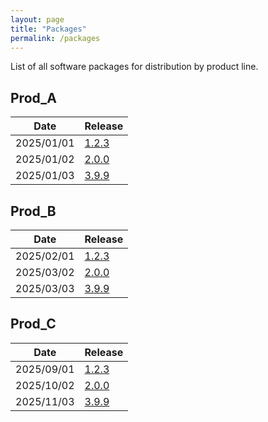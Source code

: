 ```yaml
---
layout: page
title: "Packages"
permalink: /packages
---
```

List of all software packages for distribution by product line.

## Prod_A

|   Date   | Release |
| -------- | ------- |
| 2025/01/01 | [1.2.3](https://github.com/goldzwjl/skills-github-pages/releases/tag/Test_Release) |
| 2025/01/02  | [2.0.0](https://github.com/goldzwjl/skills-github-pages/releases/tag/Test_Release) |
| 2025/01/03  | [3.9.9](https://github.com/goldzwjl/skills-github-pages/releases/tag/Test_Release) |

## Prod_B

| Date | Release |
| ------- | ------- |
| 2025/02/01 | [1.2.3](https://github.com/goldzwjl/skills-github-pages/releases/tag/Test_Release) |
| 2025/03/02  | [2.0.0](https://github.com/goldzwjl/skills-github-pages/releases/tag/Test_Release) |
| 2025/03/03  | [3.9.9](https://github.com/goldzwjl/skills-github-pages/releases/tag/Test_Release) |

## Prod_C

| Date | Release |
| ------- | ------- |
| 2025/09/01 | [1.2.3](https://github.com/goldzwjl/skills-github-pages/releases/tag/Test_Release) |
| 2025/10/02  | [2.0.0](https://github.com/goldzwjl/skills-github-pages/releases/tag/Test_Release) |
| 2025/11/03  | [3.9.9](https://github.com/goldzwjl/skills-github-pages/releases/tag/Test_Release) |
